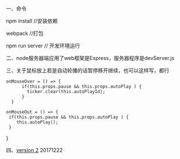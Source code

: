 一、命令

npm install
//安装依赖

webpack
//打包

npm run server
// 开发环境运行


二、node服务器端应用了web框架是Express，服务器程序是devServer.js


三、关于鼠标放上若是自动轮播的话暂停移开继续，也可以这样写，都行

    onMouseOver = () => {
          if(this.props.pause && this.props.autoPlay ) {
            ticker.clear(this.autoPlayId);
          }
      }

    onMouseOut = () => {
     if(this.props.pause && this.props.autoPlay ) {
        this.autoPlay();
     }
  }


四、[version 2](https://github.com/Seasons123/ADReact-v2) 20171222

